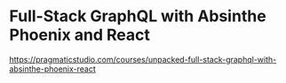 # Full-Stack GraphQL with Absinthe Phoenix and React
https://pragmaticstudio.com/courses/unpacked-full-stack-graphql-with-absinthe-phoenix-react